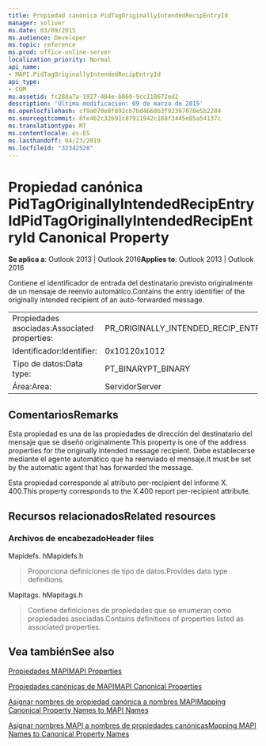 ```yaml
---
title: Propiedad canónica PidTagOriginallyIntendedRecipEntryId
manager: soliver
ms.date: 03/09/2015
ms.audience: Developer
ms.topic: reference
ms.prod: office-online-server
localization_priority: Normal
api_name:
- MAPI.PidTagOriginallyIntendedRecipEntryId
api_type:
- COM
ms.assetid: fc288a7a-1927-484e-b860-9cc118672ed2
description: 'Última modificación: 09 de marzo de 2015'
ms.openlocfilehash: cf9a070e8f892cb7bd4668b3f92397070e5b2284
ms.sourcegitcommit: 8fe462c32b91c87911942c188f3445e85a54137c
ms.translationtype: MT
ms.contentlocale: es-ES
ms.lasthandoff: 04/23/2019
ms.locfileid: "32342528"
---
```

# <a name="pidtagoriginallyintendedrecipentryid-canonical-property"></a><span data-ttu-id="eecfb-103">Propiedad canónica PidTagOriginallyIntendedRecipEntryId</span><span class="sxs-lookup"><span data-stu-id="eecfb-103">PidTagOriginallyIntendedRecipEntryId Canonical Property</span></span>

  
  
<span data-ttu-id="eecfb-104">**Se aplica a**: Outlook 2013 | Outlook 2016</span><span class="sxs-lookup"><span data-stu-id="eecfb-104">**Applies to**: Outlook 2013 | Outlook 2016</span></span> 
  
<span data-ttu-id="eecfb-105">Contiene el identificador de entrada del destinatario previsto originalmente de un mensaje de reenvío automático.</span><span class="sxs-lookup"><span data-stu-id="eecfb-105">Contains the entry identifier of the originally intended recipient of an auto-forwarded message.</span></span>
  
|||
|:-----|:-----|
|<span data-ttu-id="eecfb-106">Propiedades asociadas:</span><span class="sxs-lookup"><span data-stu-id="eecfb-106">Associated properties:</span></span>  <br/> |<span data-ttu-id="eecfb-107">PR_ORIGINALLY_INTENDED_RECIP_ENTRYID</span><span class="sxs-lookup"><span data-stu-id="eecfb-107">PR_ORIGINALLY_INTENDED_RECIP_ENTRYID</span></span>  <br/> |
|<span data-ttu-id="eecfb-108">Identificador:</span><span class="sxs-lookup"><span data-stu-id="eecfb-108">Identifier:</span></span>  <br/> |<span data-ttu-id="eecfb-109">0x1012</span><span class="sxs-lookup"><span data-stu-id="eecfb-109">0x1012</span></span>  <br/> |
|<span data-ttu-id="eecfb-110">Tipo de datos:</span><span class="sxs-lookup"><span data-stu-id="eecfb-110">Data type:</span></span>  <br/> |<span data-ttu-id="eecfb-111">PT_BINARY</span><span class="sxs-lookup"><span data-stu-id="eecfb-111">PT_BINARY</span></span>  <br/> |
|<span data-ttu-id="eecfb-112">Área:</span><span class="sxs-lookup"><span data-stu-id="eecfb-112">Area:</span></span>  <br/> |<span data-ttu-id="eecfb-113">Servidor</span><span class="sxs-lookup"><span data-stu-id="eecfb-113">Server</span></span>  <br/> |
   
## <a name="remarks"></a><span data-ttu-id="eecfb-114">Comentarios</span><span class="sxs-lookup"><span data-stu-id="eecfb-114">Remarks</span></span>

<span data-ttu-id="eecfb-115">Esta propiedad es una de las propiedades de dirección del destinatario del mensaje que se diseñó originalmente.</span><span class="sxs-lookup"><span data-stu-id="eecfb-115">This property is one of the address properties for the originally intended message recipient.</span></span> <span data-ttu-id="eecfb-116">Debe establecerse mediante el agente automático que ha reenviado el mensaje.</span><span class="sxs-lookup"><span data-stu-id="eecfb-116">It must be set by the automatic agent that has forwarded the message.</span></span>
  
<span data-ttu-id="eecfb-117">Esta propiedad corresponde al atributo per-recipient del informe X. 400.</span><span class="sxs-lookup"><span data-stu-id="eecfb-117">This property corresponds to the X.400 report per-recipient attribute.</span></span>
  
## <a name="related-resources"></a><span data-ttu-id="eecfb-118">Recursos relacionados</span><span class="sxs-lookup"><span data-stu-id="eecfb-118">Related resources</span></span>

### <a name="header-files"></a><span data-ttu-id="eecfb-119">Archivos de encabezado</span><span class="sxs-lookup"><span data-stu-id="eecfb-119">Header files</span></span>

<span data-ttu-id="eecfb-120">Mapidefs. h</span><span class="sxs-lookup"><span data-stu-id="eecfb-120">Mapidefs.h</span></span>
  
> <span data-ttu-id="eecfb-121">Proporciona definiciones de tipo de datos.</span><span class="sxs-lookup"><span data-stu-id="eecfb-121">Provides data type definitions.</span></span>
    
<span data-ttu-id="eecfb-122">Mapitags. h</span><span class="sxs-lookup"><span data-stu-id="eecfb-122">Mapitags.h</span></span>
  
> <span data-ttu-id="eecfb-123">Contiene definiciones de propiedades que se enumeran como propiedades asociadas.</span><span class="sxs-lookup"><span data-stu-id="eecfb-123">Contains definitions of properties listed as associated properties.</span></span>
    
## <a name="see-also"></a><span data-ttu-id="eecfb-124">Vea también</span><span class="sxs-lookup"><span data-stu-id="eecfb-124">See also</span></span>



[<span data-ttu-id="eecfb-125">Propiedades MAPI</span><span class="sxs-lookup"><span data-stu-id="eecfb-125">MAPI Properties</span></span>](mapi-properties.md)
  
[<span data-ttu-id="eecfb-126">Propiedades canónicas de MAPI</span><span class="sxs-lookup"><span data-stu-id="eecfb-126">MAPI Canonical Properties</span></span>](mapi-canonical-properties.md)
  
[<span data-ttu-id="eecfb-127">Asignar nombres de propiedad canónica a nombres MAPI</span><span class="sxs-lookup"><span data-stu-id="eecfb-127">Mapping Canonical Property Names to MAPI Names</span></span>](mapping-canonical-property-names-to-mapi-names.md)
  
[<span data-ttu-id="eecfb-128">Asignar nombres MAPI a nombres de propiedades canónicas</span><span class="sxs-lookup"><span data-stu-id="eecfb-128">Mapping MAPI Names to Canonical Property Names</span></span>](mapping-mapi-names-to-canonical-property-names.md)

